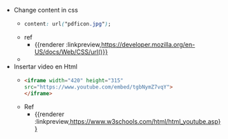 - Change content in css
	- ``` css
	  content: url("pdficon.jpg");
	  ```
	- ref
		- {{renderer :linkpreview,https://developer.mozilla.org/en-US/docs/Web/CSS/url()}}
	-
- Insertar video en Html
	- ```html
	  <iframe width="420" height="315"
	  src="https://www.youtube.com/embed/tgbNymZ7vqY">
	  </iframe>
	  ```
	- Ref
		- {{renderer :linkpreview,https://www.w3schools.com/html/html_youtube.asp}}